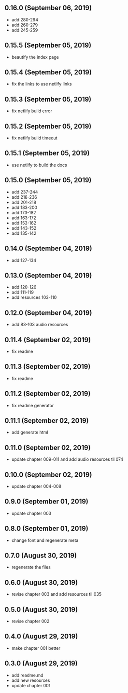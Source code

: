 ## 0.16.0 (September 06, 2019)
  - add 280-294
  - add 260-279
  - add 245-259

## 0.15.5 (September 05, 2019)
  - beautify the index page

## 0.15.4 (September 05, 2019)
  - fix the links to use netlify links

## 0.15.3 (September 05, 2019)
  - fix netlify build error

## 0.15.2 (September 05, 2019)
  - fix netlify build timeout

## 0.15.1 (September 05, 2019)
  - use netlify to build the docs


## 0.15.0 (September 05, 2019)
  - add 237-244
  - add 218-236
  - add 201-218
  - add 183-200
  - add 173-182
  - add 163-172
  - add 153-162
  - add 143-152
  - add 135-142

## 0.14.0 (September 04, 2019)
  - add 127-134

## 0.13.0 (September 04, 2019)
  - add 120-126
  - add 111-119
  - add resources 103-110

## 0.12.0 (September 04, 2019)
  - add 83-103 audio resources

## 0.11.4 (September 02, 2019)
- fix readme

## 0.11.3 (September 02, 2019)
- fix readme

## 0.11.2 (September 02, 2019)
- fix readme generator

## 0.11.1 (September 02, 2019)
  - add generate html

## 0.11.0 (September 02, 2019)
- update chapter 009-011 and add audio resources til 074

## 0.10.0 (September 02, 2019)
- update chapter 004-008

## 0.9.0 (September 01, 2019)
- update chapter 003

## 0.8.0 (September 01, 2019)
- change font and regenerate meta

## 0.7.0 (August 30, 2019)
- regenerate the files

## 0.6.0 (August 30, 2019)
- revise chapter 003 and add resources til 035

## 0.5.0 (August 30, 2019)
- revise chapter 002

## 0.4.0 (August 29, 2019)
- make chapter 001 better

## 0.3.0 (August 29, 2019)

- add readme.md
- add new resources
- update chapter 001
